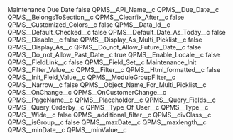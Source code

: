 <?xml version="1.0" encoding="UTF-8"?>
<CustomMetadata xmlns="http://soap.sforce.com/2006/04/metadata" xmlns:xsi="http://www.w3.org/2001/XMLSchema-instance" xmlns:xsd="http://www.w3.org/2001/XMLSchema">
    <label>Maintenance Due Date</label>
    <protected>false</protected>
    <values>
        <field>QPMS__API_Name__c</field>
        <value xsi:type="xsd:string">QPMS__Due_Date__c</value>
    </values>
    <values>
        <field>QPMS__BelongsToSection__c</field>
        <value xsi:nil="true"/>
    </values>
    <values>
        <field>QPMS__Clearfix_After__c</field>
        <value xsi:type="xsd:boolean">false</value>
    </values>
    <values>
        <field>QPMS__Customized_Colors__c</field>
        <value xsi:type="xsd:boolean">false</value>
    </values>
    <values>
        <field>QPMS__Data_Id__c</field>
        <value xsi:nil="true"/>
    </values>
    <values>
        <field>QPMS__Default_Checked__c</field>
        <value xsi:type="xsd:boolean">false</value>
    </values>
    <values>
        <field>QPMS__Default_Date_As_Today__c</field>
        <value xsi:type="xsd:boolean">false</value>
    </values>
    <values>
        <field>QPMS__Disable__c</field>
        <value xsi:type="xsd:boolean">false</value>
    </values>
    <values>
        <field>QPMS__Display_As_Multi_Picklist__c</field>
        <value xsi:type="xsd:boolean">false</value>
    </values>
    <values>
        <field>QPMS__Display_As__c</field>
        <value xsi:nil="true"/>
    </values>
    <values>
        <field>QPMS__Do_not_Allow_Future_Date__c</field>
        <value xsi:type="xsd:boolean">false</value>
    </values>
    <values>
        <field>QPMS__Do_not_Allow_Past_Date__c</field>
        <value xsi:type="xsd:boolean">true</value>
    </values>
    <values>
        <field>QPMS__Enable_Locale__c</field>
        <value xsi:type="xsd:boolean">false</value>
    </values>
    <values>
        <field>QPMS__FieldLink__c</field>
        <value xsi:type="xsd:boolean">false</value>
    </values>
    <values>
        <field>QPMS__Field_Set__c</field>
        <value xsi:type="xsd:string">Maintenance_Init</value>
    </values>
    <values>
        <field>QPMS__Filter_Value__c</field>
        <value xsi:nil="true"/>
    </values>
    <values>
        <field>QPMS__Filter__c</field>
        <value xsi:nil="true"/>
    </values>
    <values>
        <field>QPMS__Html_formatted__c</field>
        <value xsi:type="xsd:boolean">false</value>
    </values>
    <values>
        <field>QPMS__Init_Field_Value__c</field>
        <value xsi:nil="true"/>
    </values>
    <values>
        <field>QPMS__ModuleGroupFilter__c</field>
        <value xsi:nil="true"/>
    </values>
    <values>
        <field>QPMS__Narrow__c</field>
        <value xsi:type="xsd:boolean">false</value>
    </values>
    <values>
        <field>QPMS__Object_Name_For_Multi_Picklist__c</field>
        <value xsi:nil="true"/>
    </values>
    <values>
        <field>QPMS__OnChange__c</field>
        <value xsi:nil="true"/>
    </values>
    <values>
        <field>QPMS__OnCustomerChange__c</field>
        <value xsi:nil="true"/>
    </values>
    <values>
        <field>QPMS__PageName__c</field>
        <value xsi:nil="true"/>
    </values>
    <values>
        <field>QPMS__Placeholder__c</field>
        <value xsi:nil="true"/>
    </values>
    <values>
        <field>QPMS__Query_Fields__c</field>
        <value xsi:nil="true"/>
    </values>
    <values>
        <field>QPMS__Query_Orderby__c</field>
        <value xsi:nil="true"/>
    </values>
    <values>
        <field>QPMS__Type_Of_User__c</field>
        <value xsi:nil="true"/>
    </values>
    <values>
        <field>QPMS__Type__c</field>
        <value xsi:nil="true"/>
    </values>
    <values>
        <field>QPMS__Wide__c</field>
        <value xsi:type="xsd:boolean">false</value>
    </values>
    <values>
        <field>QPMS__additional_filter__c</field>
        <value xsi:nil="true"/>
    </values>
    <values>
        <field>QPMS__divClass__c</field>
        <value xsi:nil="true"/>
    </values>
    <values>
        <field>QPMS__isGroup__c</field>
        <value xsi:type="xsd:boolean">false</value>
    </values>
    <values>
        <field>QPMS__maxDate__c</field>
        <value xsi:nil="true"/>
    </values>
    <values>
        <field>QPMS__maxlength__c</field>
        <value xsi:nil="true"/>
    </values>
    <values>
        <field>QPMS__minDate__c</field>
        <value xsi:nil="true"/>
    </values>
    <values>
        <field>QPMS__minValue__c</field>
        <value xsi:nil="true"/>
    </values>
</CustomMetadata>
